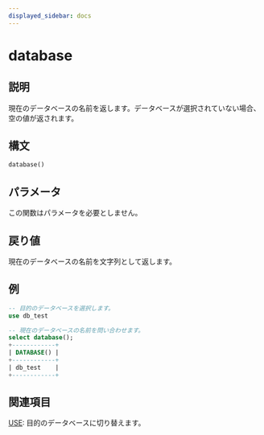 ```yaml
---
displayed_sidebar: docs
---
```


# database

## 説明

現在のデータベースの名前を返します。データベースが選択されていない場合、空の値が返されます。

## 構文

```Haskell
database()
```

## パラメータ

この関数はパラメータを必要としません。

## 戻り値

現在のデータベースの名前を文字列として返します。

## 例

```sql
-- 目的のデータベースを選択します。
use db_test

-- 現在のデータベースの名前を問い合わせます。
select database();
+------------+
| DATABASE() |
+------------+
| db_test    |
+------------+
```

## 関連項目

 [USE](../../sql-statements/Database/USE.md): 目的のデータベースに切り替えます。